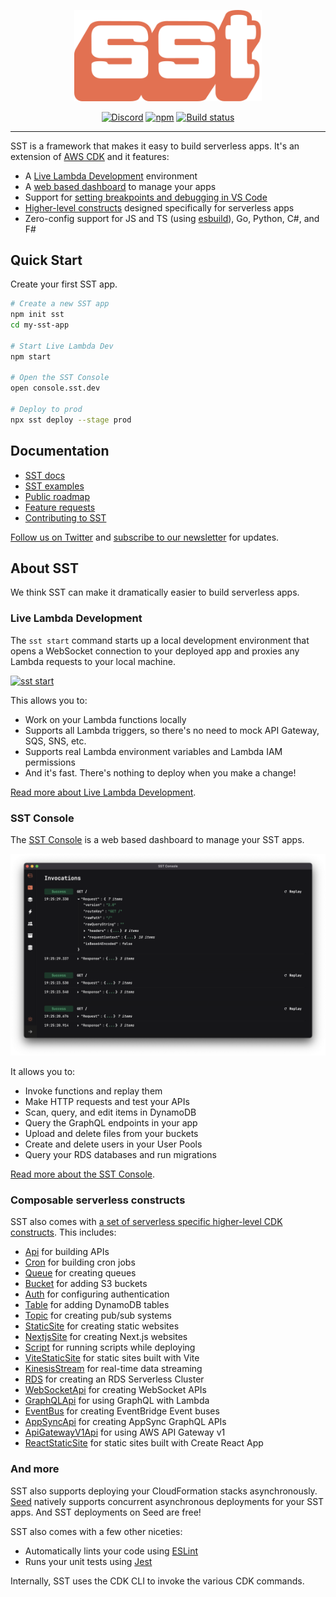 <p align="center">
  <a href="https://sst.dev/">
    <img alt="SST" src="https://raw.githubusercontent.com/serverless-stack/identity/main/sst.svg" width="300" />
  </a>
</p>

<p align="center">
  <a href="https://sst.dev/discord"><img alt="Discord" src="https://img.shields.io/discord/983865673656705025?style=flat-square" /></a>
  <a href="https://www.npmjs.com/package/@serverless-stack/resources"><img alt="npm" src="https://img.shields.io/npm/v/@serverless-stack/resources.svg?style=flat-square" /></a>
  <a href="https://github.com/serverless-stack/sst/actions/workflows/ci.yml"><img alt="Build status" src="https://img.shields.io/github/workflow/status/serverless-stack/sst/CI?style=flat-square" /></a>
</p>

---

SST is a framework that makes it easy to build serverless apps. It's an extension of [AWS CDK](https://aws.amazon.com/cdk/) and it features:

- A [Live Lambda Development][live] environment
- A [web based dashboard][console_doc] to manage your apps
- Support for [setting breakpoints and debugging in VS Code](https://docs.sst.dev/live-lambda-development#debugging-with-visual-studio-code)
- [Higher-level constructs][resources] designed specifically for serverless apps
- Zero-config support for JS and TS (using [esbuild](https://esbuild.github.io)), Go, Python, C#, and F#

## Quick Start

Create your first SST app.

```bash
# Create a new SST app
npm init sst
cd my-sst-app

# Start Live Lambda Dev
npm start

# Open the SST Console
open console.sst.dev

# Deploy to prod
npx sst deploy --stage prod
```

## Documentation

- [SST docs](https://docs.sst.dev)
- [SST examples](https://sst.dev/examples/index.html)
- [Public roadmap][roadmap]
- [Feature requests][requests]
- [Contributing to SST](CONTRIBUTING.md)

[Follow us on Twitter](https://twitter.com/ServerlessStack) and [subscribe to our newsletter](https://sst.dev/newsletter.html) for updates.

## About SST

We think SST can make it dramatically easier to build serverless apps.

### Live Lambda Development

The `sst start` command starts up a local development environment that opens a WebSocket connection to your deployed app and proxies any Lambda requests to your local machine.

[![sst start](https://d1ne2nltv07ycv.cloudfront.net/SST/sst-start-demo/sst-start-demo-2.gif)](https://www.youtube.com/watch?v=hnTSTm5n11g&feature=youtu.be)

This allows you to:

- Work on your Lambda functions locally
- Supports all Lambda triggers, so there's no need to mock API Gateway, SQS, SNS, etc.
- Supports real Lambda environment variables and Lambda IAM permissions
- And it's fast. There's nothing to deploy when you make a change!

[Read more about Live Lambda Development][live].

### SST Console

The [SST Console][console_doc] is a web based dashboard to manage your SST apps.

[![sst start](www/static/img/console/sst-console-homescreen.png)][console_doc]

It allows you to:

- Invoke functions and replay them
- Make HTTP requests and test your APIs
- Scan, query, and edit items in DynamoDB
- Query the GraphQL endpoints in your app
- Upload and delete files from your buckets
- Create and delete users in your User Pools
- Query your RDS databases and run migrations

[Read more about the SST Console][console_doc].

### Composable serverless constructs

SST also comes with [a set of serverless specific higher-level CDK constructs][resources]. This includes:

- [Api](https://docs.sst.dev/constructs/Api) for building APIs
- [Cron](https://docs.sst.dev/constructs/Cron) for building cron jobs
- [Queue](https://docs.sst.dev/constructs/Queue) for creating queues
- [Bucket](https://docs.sst.dev/constructs/Bucket) for adding S3 buckets
- [Auth](https://docs.sst.dev/constructs/Auth) for configuring authentication
- [Table](https://docs.sst.dev/constructs/Table) for adding DynamoDB tables
- [Topic](https://docs.sst.dev/constructs/Topic) for creating pub/sub systems
- [StaticSite](https://docs.sst.dev/constructs/StaticSite) for creating static websites
- [NextjsSite](https://docs.sst.dev/constructs/NextjsSite) for creating Next.js websites
- [Script](https://docs.sst.dev/constructs/Script) for running scripts while deploying
- [ViteStaticSite](https://docs.sst.dev/constructs/ViteStaticSite) for static sites built with Vite
- [KinesisStream](https://docs.sst.dev/constructs/KinesisStream) for real-time data streaming
- [RDS](https://docs.sst.dev/constructs/RDS) for creating an RDS Serverless Cluster
- [WebSocketApi](https://docs.sst.dev/constructs/WebSocketApi) for creating WebSocket APIs
- [GraphQLApi](https://docs.sst.dev/constructs/GraphQLApi) for using GraphQL with Lambda
- [EventBus](https://docs.sst.dev/constructs/EventBus) for creating EventBridge Event buses
- [AppSyncApi](https://docs.sst.dev/constructs/AppSyncApi) for creating AppSync GraphQL APIs
- [ApiGatewayV1Api](https://docs.sst.dev/constructs/ApiGatewayV1Api) for using AWS API Gateway v1
- [ReactStaticSite](https://docs.sst.dev/constructs/ReactStaticSite) for static sites built with Create React App

### And more

SST also supports deploying your CloudFormation stacks asynchronously. [Seed](https://seed.run) natively supports concurrent asynchronous deployments for your SST apps. And SST deployments on Seed are free!

SST also comes with a few other niceties:

- Automatically lints your code using [ESLint](https://eslint.org/)
- Runs your unit tests using [Jest](https://jestjs.io/)

Internally, SST uses the CDK CLI to invoke the various CDK commands.

[discord]: https://sst.dev/discord
[console_doc]: https://docs.sst.dev/console
[resources]: https://docs.sst.dev/packages/resources
[live]: https://docs.sst.dev/live-lambda-development
[roadmap]: https://github.com/serverless-stack/sst/projects/2
[requests]: https://github.com/serverless-stack/sst/discussions/categories/ideas?discussions_q=category%3AIdeas+sort%3Atop+is%3Aunanswered
